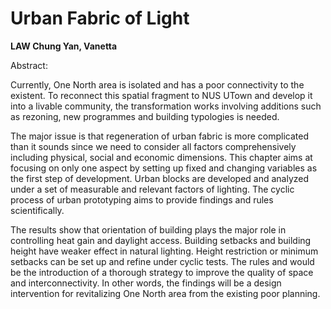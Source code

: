 # Urban Fabric of Light

**LAW Chung Yan, Vanetta**

Abstract:

Currently, One North area is isolated and has a poor connectivity to the existent. To reconnect this spatial fragment to NUS UTown and develop it into a livable community, the transformation works involving additions such as rezoning, new programmes and building typologies is needed.

The major issue is that regeneration of urban fabric is more complicated than it sounds since we need to consider all factors comprehensively including physical, social and economic dimensions. This chapter aims at focusing on only one aspect by setting up fixed and changing variables as the first step of development. Urban blocks are developed and analyzed under a set of measurable and relevant factors of lighting. The cyclic process of urban prototyping aims to provide findings and rules scientifically.

The results show that orientation of building plays the major role in controlling heat gain and daylight access. Building setbacks and building height have weaker effect in natural lighting. Height restriction or minimum setbacks can be set up and refine under cyclic tests. The rules and would be the introduction of a thorough strategy to improve the quality of space and interconnectivity. In other words, the findings will be a design intervention for revitalizing One North area from the existing poor planning.

